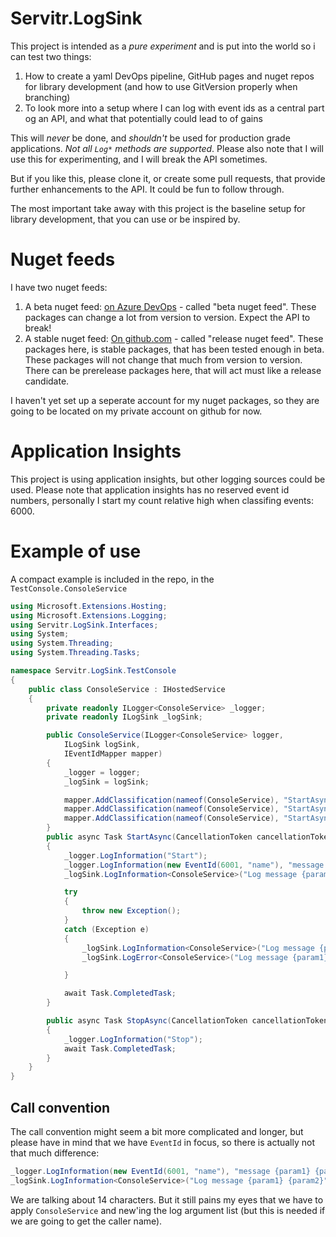 # Servitr.LogSink
This project is intended as a _pure experiment_ and is put into the world so i can test two things:

1. How to create a yaml DevOps pipeline, GitHub pages and nuget repos for library development (and how to use GitVersion properly when branching)
2. To look more into a setup where I can log with event ids as a central part og an API, and what that potentially could lead to of gains

This will _never_ be done, and _shouldn't_ be used for production grade applications. _Not all `Log*` methods are supported_. Please also note that I will use this for experimenting, and I will break the API sometimes.

But if you like this, please clone it, or create some pull requests, that provide further enhancements to the API. It could be fun to follow through.

The most important take away with this project is the baseline setup for library development, that you can use or be inspired by.

# Nuget feeds
I have two nuget feeds:

1. A beta nuget feed:  [on Azure DevOps](https://dev.azure.com/servitr/Servitr.LogSink/_packaging?_a=feed&feed=Servitr.LogSink) - called "beta nuget feed". These packages can change a lot from version to version. Expect the API to break!
2. A stable nuget feed: [On github.com](https://github.com/mslot?tab=packages) - called "release nuget feed". These packages here, is stable packages, that has been tested enough in beta. These packages will not change that much from version to version. There can be prerelease packages here, that will act must like a release candidate.

I haven't yet set up a seperate account for my nuget packages, so they are going to be located on my private account on github for now.

# Application Insights
This project is using application insights, but other logging sources could be used. Please note that application insights has no reserved event id numbers, personally I start my count relative high when classifing events: 6000. 

# Example of use
A compact example is included in the repo, in the `TestConsole.ConsoleService`

```csharp
using Microsoft.Extensions.Hosting;
using Microsoft.Extensions.Logging;
using Servitr.LogSink.Interfaces;
using System;
using System.Threading;
using System.Threading.Tasks;

namespace Servitr.LogSink.TestConsole
{
    public class ConsoleService : IHostedService
    {
        private readonly ILogger<ConsoleService> _logger;
        private readonly ILogSink _logSink;

        public ConsoleService(ILogger<ConsoleService> logger,
            ILogSink logSink,
            IEventIdMapper mapper)
        {
            _logger = logger;
            _logSink = logSink;

            mapper.AddClassification(nameof(ConsoleService), "StartAsync", 60, "Test", null, 6001, "something_happened");
            mapper.AddClassification(nameof(ConsoleService), "StartAsync", 60, "Test", typeof(Exception), 6099, "exception_happened");
            mapper.AddClassification(nameof(ConsoleService), "StartAsync", 60, "Test", typeof(OutOfMemoryException), 6099, "exception_happened");
        }
        public async Task StartAsync(CancellationToken cancellationToken)
        {
            _logger.LogInformation("Start");
            _logger.LogInformation(new EventId(6001, "name"), "message {param1} {param2}", "this is parameter 1", "this is parameter 2");
            _logSink.LogInformation<ConsoleService>("Log message {param1} {param2}", new string[] { "this is parameter 1", "this is parameter 2" }, 60);

            try
            {
                throw new Exception();
            }
            catch (Exception e)
            {
                _logSink.LogInformation<ConsoleService>("Log message {param1} {param2}", new string[] { "this is parameter 1", "this is parameter 2" }, 60, e);
                _logSink.LogError<ConsoleService>("Log message {param1} {param2}", new string[] { "this is parameter 1", "this is parameter 2" }, 60, e);

            }

            await Task.CompletedTask;
        }

        public async Task StopAsync(CancellationToken cancellationToken)
        {
            _logger.LogInformation("Stop");
            await Task.CompletedTask;
        }
    }
}

```

## Call convention
The call convention might seem a bit more complicated and longer, but please have in mind that we have `EventId` in focus, so there is actually not that much difference:

```csharp
_logger.LogInformation(new EventId(6001, "name"), "message {param1} {param2}", "this is parameter 1", "this is parameter 2");
_logSink.LogInformation<ConsoleService>("Log message {param1} {param2}", new string[] { "this is parameter 1", "this is parameter 2" }, 60);
```

We are talking about 14 characters. But it still pains my eyes that we have to apply `ConsoleService` and new'ing the log argument list (but this is needed if we are going to get the caller name).